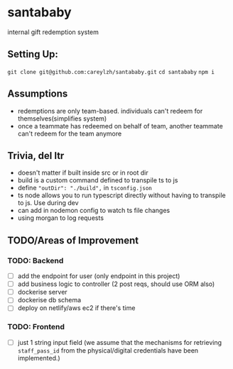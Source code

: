 # santababy

internal gift redemption system

## Setting Up:

`git clone git@github.com:careylzh/santababy.git`
`cd santababy`
`npm i `

<!--TODO: update setup later-->

## Assumptions

- redemptions are only team-based. individuals can't redeem for themselves(simplifies system)
- once a teammate has redeemed on behalf of team, another teammate can't redeem for the team anymore

## Trivia, del ltr <!--TODO: del if necessary-->

- doesn't matter if built inside src or in root dir
- build is a custom command defined to transpile ts to js
- define `"outDir": "./build",` in `tsconfig.json`
- ts node allows you to run typescript directly without having to transpile to js. Use during dev
- can add in nodemon config to watch ts file changes
- using morgan to log requests

## TODO/Areas of Improvement

### TODO: Backend

- [ ] add the endpoint for user (only endpoint in this project)
- [ ] add business logic to controller (2 post reqs, should use ORM also)
- [ ] dockerise server
- [ ] dockerise db schema
- [ ] deploy on netlify/aws ec2 if there's time

### TODO: Frontend

- [ ] just 1 string input field (we assume that the mechanisms for retrieving `staff_pass_id` from the physical/digital credentials have been implemented.)
